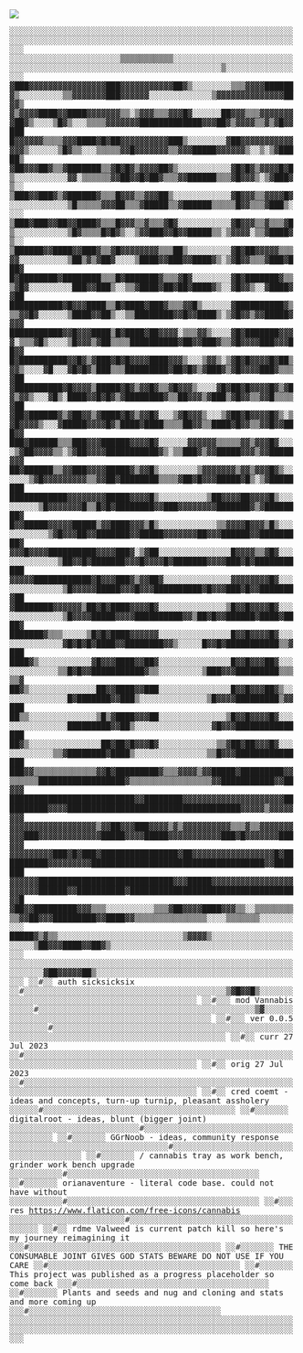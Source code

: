 <img src="https://i.ibb.co/dKQG7L2/image.png"/>

<tt>░░░░░░░░░░░░░░░░░░░░░░░░░░░░░░░░░░░░░░░░░░░░░░░░░░░░░░░░░░░░░░░░░░░░░░░░░░░░░░░░░░░░░░░░░░░░░░░░░░░░░░░░░░░░░░░░░░░░░░░░░
░░░░░░░░░░░░░░░░░░░░░░░▒▒▒▒▒▒▒▒▒▒▒░░░░░░░░░░░░░░░░░░░░░░░░░░░░░░░░░░░░░░░░░░░░░░░░░░░░░░░░░░░░░░░░░░░░░▒░░░░░░░░░░░░░░░░░
▓███▓▓▓▓▓▓▓▓▓▓▓▓▓▓▓▓███▓▓▓▓▓▓▓▓▓▓▓██▓▒░░░░░░░░▒▒▒▓▓▓▓██████▓▒░░░░░░░░░▒▒▓▓▓▓▓▓▓███▓▓▓▓▓▓░░░░░░░░░░░░░▒▓▓▓▓▓▓▓▓▓▓▓▓▓▓██▓▓▒
▓▒▓▓▓▓████▓▓████▓▓▓▓▓▓▓▒▒░▒▓▓▓▒▒▒▓▓▓█▓░░░░░░██▓▓▓▒▒▒▓▓▓▓▓▓▓▓██▓▒░░░░▒█▓▒░░░▒▒▒▒▓▓▓▓▓▓▓█████████████▓▓▓██▓▒▓▓▓▓▒▒▓▒▓█▓▓███
█▓▓▓▓▓▓▒▒▒▒▓▓▓████▓█▓██▓▓▓▓▓▓▓▓▓▓███▒░░░░░░░░▓██▓▓▓▓▓▓▓▓▓▓▓▓▓▓▒░░░░░░▒█▓▒▒░░░▒▒▒▒▒▓▓█▓▓▓▓▓▓▓▒▒▓▓▓█████▓▓▓▓▓▓▒░░▒░▒▓█████▒
▓██▓▓▓██▓▒▒▓███████▒▒▓█▓█▓▒▓▓▓▓██▓▒░░░░░░░░░░░▓█▓█▓▒▓▓▓▓█▓█▒░░░░░░░░░░░▓▓░▒▒▒▒▒▒▓▓██▓▓█▓██▓▒▒▒▓▓██████▒▒▒▓█▓▓▓▒░▒▓███▓▒░░
▒███▓▓███▓▒▓██████▓▒▒▒█▓▓▓▒▒▓▓▓██▒░░░░░░░░░░░░▓█▓▓▓▒▒▓▓▓▓█▓░░░░░░░░░░░░▒█▒▒▒▒▒▓▓▓██▒▒▒▓█████▒▒▓██████▒▒▒▒▒█▓▓▒▒▒▓███▒░░░░
▒███▓███▓▓██▓▓████▓▒▒▒█▓▓▓▒▒▓▒▒▒▓█▓░░░░░░░░░░░▓█▓▓▓▒▒▓▒▒▒▓█▒░░░░░░░░░░░▒█▓▒▒▒▒█▓█▓▒░░▒▓▓███▓▓█▓▓█████▒▒░▒▓▓▓▓░▒▒▓████▓▒░░
▒██████▓▓████▓▓███▓▒▒▓█▓▓▓▓▓▓▓▓▒▒▒██▒░░░░░░░░░▓█▓██▓▓▓▓▓▒▒▒▓▓░░░░░░░░░░▒██▒▓▒▓██▓░░░░▒████▓▓███▓▓████▓▒░▒▓█▓▓▒▒▒▓███▓███▓
█▓████████▓████████▒▒▒█▓███████▓▒▒▒▓█▓░░░░░░░░▓█▓███████▓▒▒▒▓█▓░░░░░░░░░███▓▓███▒░░▒▒▓████▓██▓██▓████▓▒░░▓█▓▓▒░░▓████▓▓██
███████████▓█▓▓▓████▒▒█▓████▓███▓▒▒▒▓▓█▒░░░░░░▓██████████▓▒▒▒▓▓█▓░░░░░░▒████▓▓██▒░░▒▒████████▓▓█▓▓████▒░▒▓█▓▓▒▓▓█████▓▓▓▓
███████████▓▓█▓▓▓████▒█▓████▓██▓▓▓▓░▒▒▒▓▓▒░░░░▓█▓███████▓▓▓▓░▒▒▒▓█▒░░░░▒█▓▓▓▒▓██▒▒▒▒██████████▓██▓▓███▓▒▒▓█▓▓▓▓███▓▓▓██▓▓
█▓██████████▓▓█▓▒▓███▓█▓█▓▓▓▓████▓▓▓▒░░░▒▓▓▒░▒▓█▓█▓▓▓▓█▓██▒▓▓▒░░░░▓█░░░▓█▓█▓▒███▒▒▒█████████▓██▓█▓▒▓███▓▒▓█▓▓▓▓███▓▒▒▒▓██
▓██████████▓█▓▓▓▓▒█████▓█▓▒▓▓█▓▒▒▓█▓▓▓▒░░░░▓█▓██▓█▓▓▓▓█▓▒▓█▓▒▓▓▒░░░▓█▒░████▓▓█▓█▓▒▓████████▓▒▒██▓▓▓▒▓███▒▓█▓▓▒▒▓▓█▒▒▒▒▓██
▓██▓██████▓▒▓██▓▓▒▓████▓█▓▒▓▓█▓░░░▒▓█▓▓▓▒░░░▒▓██▓█▓▓▓▓█▓▒░▒▓█▓▓▓▓▒░░░▓█████▓▓▓▓█▓▒████▓████▒▒▒▒██▓▓▒▒████▓█▓▓▒▒▓▓█▓▓███▓▓
███▓██████▒▒▒███▓▓▓██████▓▓▓▓█▓░░░░░░▓▓▓▓▓▓▒▒▒▒▒▓▓▒▓▓▓█▓░░░░▒▓██▓▓▓▓▒▒░▒▓██▓▓▓▓███████████▓▒░▒▒███▓▒▓▓█████▓▓▓▒▓▓█████▓▓▓
██▓██████▒▒▓▓███▓▓▓▓█████▓▒▓▓█▒░░░░░░░░▒▓▓▓▓▓▓▓▒▓▓▒▓▓▓█▓▒░░░░░░▒▓█▓▓▓▓▓▓▓▓▓▒▒▓▓██▓████████▒▒▒▒▓██▓█▓▓▓█████▓█▒░▒▓████████
████████████▓▓▓▓▓▓▓▓█████▓▓▓▓█▒░░░░░░░░░░▒██▓▓▓▓██▓▓▓▓█▒░░░░░░░░░▒█▓▓▓▓▓▓▓█▒▒█▓█▓████████▓▓███▓▓▓▓▓▓▓▓███████▓▒▓████████▓
█▓▓█████▓▓▓▓▓█████▒▓▓████▓▓▓▒█▒░░░░░░░░░░░░▒▒▓▓▓▓█▓▓▓▒█▒░░░░░░░░░░░▒▓█▓▓▓██▓▓███████▓▓█████▓▓▓▓▓▓▓██▓▓▓██████▓▓█████████▓
▓▓▓█▓▓▓▓██████████▓▓▓▓███▓░▒▓██░░░░░░░░░░░░░░░█▓▓▓▓▒▒▓█▓░░░░░░░░░░░░░▒██▓▓█▓███████▓▓▓█▓▓▓▓█▓███████▓▓▓▓███▓█▓███████████
▓▓▓▓▓████████████▓█▓▓▓███▓▒▓▓██▓░░░░░░░░░░░░░░▓▓▓▓▓▓▓▓█▓░░░░░░░░░░░░░░▒█▓▓▓▓▓█████▓▓▓█▓▓▓██████████▓█▓▓▓███▓█▓▓███████▓██
▓████████▓▓▓▓▓▓▒██▓█▓████▓▓▓▓█▓░░░░░░░░░░░░░░▒█▓▓█▓▓▓▓█▓░░░░░░░░░░░░░░▒█▓▓▓▓█████▓▓▓▓██████████▓▓▒██▓█▓▓██████▓████▓████▓
███████▓▒▒▒░░░░░▒█▓█▓████▓▓▓▓▓▓░░░░░░░░░░░░░░░█▓▓█▓▓▓▓█▓░░░░░░░░░░░░░░▓█▓█▓█▓████▓▓████████▓▓▒░░░░░█▓▓█▓███████████▒▒▓███
████▓▒░░░░░░░░░░░▓█▓▓▓████▓▓██▓░░░░░░░░░░░░░░░█▓▓█▓▓▓██▓░░░░░░░░░░░░░▒▒█▓█▓▓███████████▓▒▒░░░░░░░░░▒███▓▓▓█████████▒▒▒▒▒▓
██▓▒░░░░░░░░░░░░░░██▓▓████▓▓███░░░░░░░░░░░░░░░█▓▓█▓▓▓██▓▒░░░░░░░░░░░░░░█▓███████▓▓███▒░░░░░░░░░░░░░░▒█▓▓▓▓█████████▒▓▓███
██▒▒░░░░░░░░░░░░░░▒█▒▓████▓▓▓██░░░░░░░░░░░░░░▒█▓▓█▓▓▓▓█▓░░░░░░░░░░░░░░░█████████▓▓██▒░░░░░░░░░░░░░░░░▓█▓▓▓███████████████
██▓▒░░░░░░░░░░░░░░░██▓██▓█▓▓▓█▓░░░░░░░░░░░░▒▒▓██▓██▓▓▓█▓░░░░░░░░░░░░▒▒▓████████▓████▒░░░░░░░░░░░░░░░▒▒█▓▓▓███████████████
███▓▓▒▒▒▒▒▒▒▒▒▒▒▒▒▓▓█▓█████████▓▒▒▒▓▓▓▓▒▓▓█████▓█████████▓▓▒▒▒▒▒▒██████████████████▓▒▒▒▒▒▒▒▒▒▒▒▒▒▒▒▒▒▓▓███████████▓▓██▓▓▓
██████████████████████████▓▓████████▓▓▓▓▓▓▓▓▓▓▓▓▓▓▓▓▓▓▓▓▓██████████▓▓▓▓████████████████████████████████████▓▓▓▓▓▒▓▓▓▓▓▓▓▓
▓▓▓▓▓▓▓▓▓▓▓▓▓▓▓▓▓▓▒▓▓██▓▓▓███▓▓▓▓▒▓▒▓▓▓▓▓▓▓▓▓▓▒▒▒▓▒▒▓▓▓▓▓▓▓▓▓▓███▓▓▓▓▓▓▓▓▓▓▓▓▓█████▓▓▓▓█████▓▓▓▓▓▓▓▓▓▓▓███▓█▓▓▓▓▓▓▓███▓▓▓
▓▓▓▓▓▓▓▓▓███▓█▓███▓████████████████▓██▓▓▓▓▓▓▓▓▓▓▓▓▓▓▓▓▓█▓██████████▓▓▓▓▓▓▓▓▓████████████████████████████████████▓▓███████
▓▓▓▓▓▓████████████████████████████▓▓▓█████▓▓▓▓▓▓▓▓▓▓▓▓▓▓▓▓▓▓▓▓▓▓▓██████▓▓██████████▓██████████████████████████████████▓▓█
▓██▓▓█████████▓▓▓▒▒▒░░░░░░░░░░▒▒▒▓██▓▓▓▓████▓▓▓▒▒░░▒▒▒▒▒▒▒▒▒▒▓▓██▓▓▓█████████▓▓████▓▓▒▒▒▒▒▒▒▒▒▒▒▒▒▒▒░░░░▒▒▒▒▒▒▒░░░░░░░░░░
█████▓▒▓▒▒░░░░░░░░░░░░░░░░░░░░░░░░░░▒▓▓▓▓▒░░░░░░░░░░░░░░░░░░░░░░▒██▓▓▓████▓▓██▓▒░░░░░░░░░░░░░░░░░░░░░░░░░░░░░░░░░░░░░░░░░
░░░░░░░░░░░░░░░░░░░░░░░░░░░░░░░░░░░░░░░░░░░░░░░░░░░░░░░░░░░░░░░░░░▓██▓▓▓▓▓██▒░░░░░░░░░░░░░░░░░░░░░░░░░░░░░░░░░░░░░░░░░░░░
░░#░░ auth sicksicksix ░░#░░░░░░░░░░░░░░░░░░░░░░░░░░░░░░░░░░░░░░░░░░▒▓█▓▓█▒░░░░░░░░░░░░░░░░░░░░░░░░░░░░░░░░░░░░░░░░░░░░░░
░░#░░░ mod Vannabis ░░░░░#░░░░░░░░░░░░░░░░░░░░░░░░░░░░░░░░░░░░░░░░░░░░░▒▓░░░░░░░░░░░░░░░░░░░░░░░░░░░░░░░░░░░░░░░░░░░░░░░░
░░#░░░ ver 0.0.5 ░░░░░░░░#░░░░░░░░░░░░░░░░░░░░░░░░░░░░░░░░░░░░░░░░░░░░░░░░░░░░░░░░░░░░░░░░░░░░░░░░░░░░░░░░░░░░░░░░░░░░░░░
░░#░░ curr 27 Jul 2023 ░░#░░░░░░░░░░░░░░░░░░░░░░░░░░░░░░░░░░░░░░░░░░░░░░░░░░░░░░░░░░░░░░░░░░░░░░░░░░░░░░░░░░░░░░░░░░░░░░░
░░#░░ orig 27 Jul 2023 ░░#░░░░░░░░░░░░░░░░░░░░░░░░░░░░░░░░░░░░░░░░░░░░░░░░░░░░░░░░░░░░░░░░░░░░░░░░░░░░░░░░░░░░░░░░░░░░░░░
░░#░░ cred coemt - ideas and concepts, turn-up turnip, pleasant assholery ░░░░░░#░░░░░░░░░░░░░░░░░░░░░░░░░░░░░░░░░░░░░░░░
░░#░░░░░░░ digitalroot - ideas, blunt (bigger joint) ░░░░░░░░░░░░░░░░░░░░░░░░░░░#░░░░░░░░░░░░░░░░░░░░░░░░░░░░░░░░░░░░░░░░
░░#░░░░░░░ GGrNoob - ideas, community response ░░░░░░░░░░░░░░░░░░░░░░░░░░░░░░░░░#░░░░░░░░░░░░░░░░░░░░░░░░░░░░░░░░░░░░░░░░
░░#░░░░░░░ / cannabis tray as work bench, grinder work bench upgrade ░░░░░░░░░░░#░░░░░░░░░░░░░░░░░░░░░░░░░░░░░░░░░░░░░░░░
░░#░░░░░░░ orianaventure - literal code base. could not have without ░░░░░░░░░░░#░░░░░░░░░░░░░░░░░░░░░░░░░░░░░░░░░░░░░░░░
░░#░░░ res https://www.flaticon.com/free-icons/cannabis ░░░░░░░░░░░░░░░░░░░░░░░░#░░░░░░░░░░░░░░░░░░░░░░░░░░░░░░░░░░░░░░░░
░░#░░ rdme Valweed is current patch kill so here's my journey reimagining it ░░░#░░░░░░░░░░░░░░░░░░░░░░░░░░░░░░░░░░░░░░░░
░░#░░░░░░░ THE CONSUMABLE JOINT GIVES GOD STATS BEWARE DO NOT USE IF YOU CARE ░░#░░░░░░░░░░░░░░░░░░░░░░░░░░░░░░░░░░░░░░░░
░░#░░░░░░░ This project was published as a progress placeholder so come back ░░░#░░░░░░░░░░░░░░░░░░░░░░░░░░░░░░░░░░░░░░░░
░░#░░░░░░░ Plants and seeds and nug and cloning and stats and more coming up ░░░#░░░░░░░░░░░░░░░░░░░░░░░░░░░░░░░░░░░░░░░░
░░░░░░░░░░░░░░░░░░░░░░░░░░░░░░░░░░░░░░░░░░░░░░░░░░░░░░░░░░░░░░░░░░░░░░░░░░░░░░░░░░░░░░░░░░░░░░░░░░░░░░░░░░░░░░░░░░░░░░░░░</tt>















